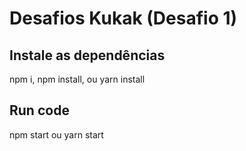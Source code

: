 # Desafios Kukak (Desafio 1)
## Instale as dependências
npm i, npm install, ou yarn install 
## Run code
npm start ou yarn start